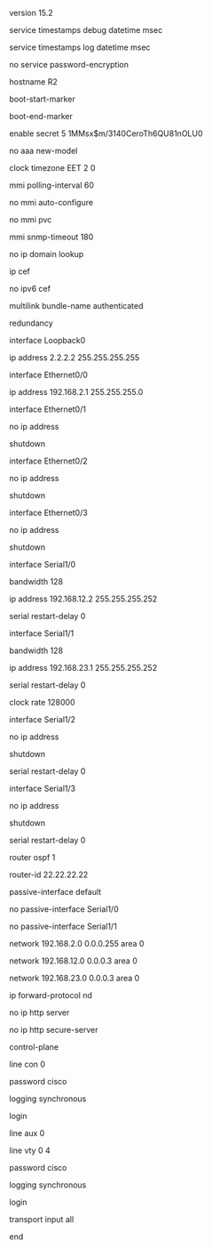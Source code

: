 version 15.2

service timestamps debug datetime msec

service timestamps log datetime msec

no service password-encryption

hostname R2

boot-start-marker

boot-end-marker

enable secret 5 $1$MMsx$m/3140CeroTh6QU81nOLU0

no aaa new-model

clock timezone EET 2 0

mmi polling-interval 60

no mmi auto-configure

no mmi pvc

mmi snmp-timeout 180

no ip domain lookup

ip cef

no ipv6 cef

multilink bundle-name authenticated

redundancy

interface Loopback0

ip address 2.2.2.2 255.255.255.255

interface Ethernet0/0

ip address 192.168.2.1 255.255.255.0

interface Ethernet0/1

no ip address

shutdown

interface Ethernet0/2

no ip address

shutdown

interface Ethernet0/3

no ip address

shutdown

interface Serial1/0

bandwidth 128

ip address 192.168.12.2 255.255.255.252

serial restart-delay 0

interface Serial1/1

bandwidth 128

ip address 192.168.23.1 255.255.255.252

serial restart-delay 0

clock rate 128000

interface Serial1/2

no ip address

shutdown

serial restart-delay 0

interface Serial1/3

no ip address

shutdown

serial restart-delay 0

router ospf 1

router-id 22.22.22.22

passive-interface default

no passive-interface Serial1/0

no passive-interface Serial1/1

network 192.168.2.0 0.0.0.255 area 0

network 192.168.12.0 0.0.0.3 area 0

network 192.168.23.0 0.0.0.3 area 0

ip forward-protocol nd

no ip http server

no ip http secure-server

control-plane

line con 0

password cisco

logging synchronous

login

line aux 0

line vty 0 4

password cisco

logging synchronous

login

transport input all

end
